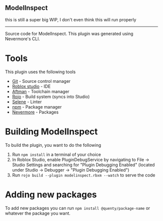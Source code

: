 ## ModelInspect

this is still a super big WIP, I don't even think this will run properly

---

Source code for ModelInspect. This plugin was generated using Nevermore's CLI.

# Tools

This plugin uses the following tools

- [Git](https://git-scm.com/download/win) - Source control manager
- [Roblox studio](https://www.roblox.com/create) - IDE
- [Aftman](https://github.com/LPGhatguy/aftman) - Toolchain manager
- [Rojo](https://rojo.space/docs/v7/getting-started/installation/) - Build system (syncs into Studio)
- [Selene](https://kampfkarren.github.io/selene/roblox.html) - Linter
- [npm](https://nodejs.org/en/download/) - Package manager
- [Nevermore](https://github.com/Quenty/NevermoreEngine) - Packages

# Building ModelInspect

To build the plugin, you want to do the following

1. Run `npm install` in a terminal of your choice
2. In Roblox Studio, enable PluginDebugService by navigating to File -> Studio Settings and searching for "Plugin Debugging Enabled" (located under Studio -> Debugger -> "Plugin Debugging Enabled")
3. Run `rojo build --plugin modelinspect.rbxm --watch` to serve the code

# Adding new packages

To add new packages you can run `npm install @quenty/package-name` or whatever the package you want.